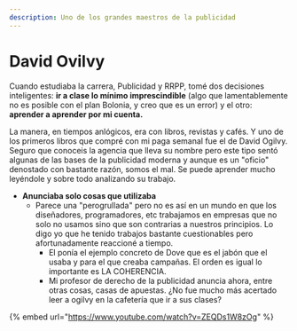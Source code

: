 ```yaml
---
description: Uno de los grandes maestros de la publicidad
---
```


# David Ovilvy

Cuando estudiaba la carrera, Publicidad y RRPP, tomé dos decisiones inteligentes: **ir a clase lo mínimo imprescindible** \(algo que lamentablemente no es posible con el plan Bolonia, y creo que es un error\) y el otro: **aprender a aprender por mi cuenta.**

La manera, en tiempos anlógicos, era con libros, revistas y cafés. Y uno de los primeros libros que compré con mi paga semanal fue el de David Ogilvy. Seguro que conoceis la agencia que lleva su nombre pero este tipo sentó algunas de las bases de la publicidad moderna y aunque es un "oficio" denostado con bastante razón, somos el mal. Se puede aprender mucho leyéndole y sobre todo analizando su trabajo.

* **Anunciaba solo cosas que utilizaba**
  * Parece una "perogrullada" pero no es así en un mundo en que los diseñadores, programadores, etc trabajamos en empresas que no solo no usamos sino que son contrarias a nuestros principios. Lo digo yo que he tenido trabajos bastante cuestionables pero afortunadamente reaccioné a tiempo.
    * El ponía el ejemplo concreto de Dove que es el jabón que el usaba y para el que creaba campañas. El orden es igual lo importante es LA COHERENCIA.
    * Mi profesor de derecho de la publicidad anuncia ahora, entre otras cosas, casas de apuestas. ¿No fue mucho más acertado leer a ogilvy en la cafetería que ir a sus clases?

{% embed url="https://www.youtube.com/watch?v=ZEQDs1W8zOg" %}



